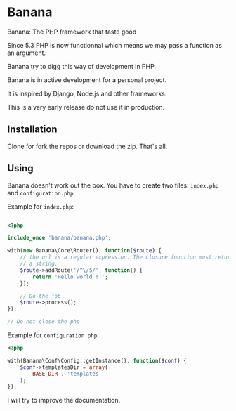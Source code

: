 Banana
======

Banana: The PHP framework that taste good

Since 5.3 PHP is now functionnal which means we may pass a function as an
argument.

Banana try to digg this way of development in PHP.

Banana is in active development for a personal project.

It is inspired by Django, Node.js and other frameworks.

This is a very early release do not use it in production.

Installation
------------

Clone for fork the repos or download the zip. That's all.

Using
-----

Banana doesn't work out the box. You have to create two files: `index.php`
and `configuration.php`.

Example for `index.php`:

```php

<?php

include_once 'banana/banana.php';

with(new Banana\Core\Router(), function($route) {
    // the url is a regular expression. The closure function must return
    // a string.
    $route->addRoute('/^\/$/', function() {
        return 'Hello world !!';
    });

    // Do the job
    $route->process();
});

// Do not close the php
```

Example for `configuration.php`:

```php
<?php

with(Banana\Conf\Config::getInstance(), function($conf) {
    $conf->templatesDir = array(
        BASE_DIR . 'templates'
    );
});

```

I will try to improve the documentation.